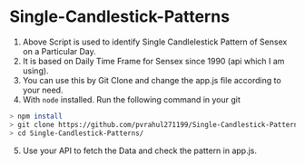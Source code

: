 # Single-Candlestick-Patterns
1. Above Script is used to identify Single Candlelestick Pattern of Sensex on a Particular Day.
2. It is based on Daily Time Frame for Sensex since 1990 (api which I am using).
3. You can use this by Git Clone and change the app.js file according to your need.
4. With `node` installed. Run the following command in your git
```sh
> npm install
> git clone https://github.com/pvrahul271199/Single-Candlestick-Patterns.git
> cd Single-Candlestick-Patterns/
 ```
5. Use your API to fetch the Data and check the pattern in app.js.
